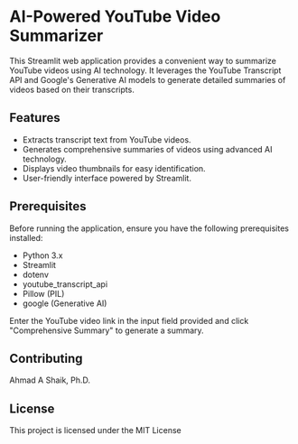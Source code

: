 # AI-Powered YouTube Video Summarizer

This Streamlit web application provides a convenient way to summarize YouTube videos using AI technology. It leverages the YouTube Transcript API and Google's Generative AI models to generate detailed summaries of videos based on their transcripts.

## Features

- Extracts transcript text from YouTube videos.
- Generates comprehensive summaries of videos using advanced AI technology.
- Displays video thumbnails for easy identification.
- User-friendly interface powered by Streamlit.

## Prerequisites

Before running the application, ensure you have the following prerequisites installed:

- Python 3.x
- Streamlit
- dotenv
- youtube_transcript_api
- Pillow (PIL)
- google (Generative AI)



Enter the YouTube video link in the input field provided and click "Comprehensive Summary" to generate a summary.

## Contributing

Ahmad A Shaik, Ph.D.

## License

This project is licensed under the MIT License
